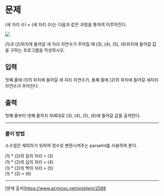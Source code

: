 # 문제

(세 자리 수) × (세 자리 수)는 다음과 같은 과정을 통하여 이루어진다.

![](https://user-images.githubusercontent.com/79857383/156106432-f082bc97-f2ab-42cf-9ccd-68af5f593e5c.png)

(1)과 (2)위치에 들어갈 세 자리 자연수가 주어질 때 (3), (4), (5), (6)위치에 들어갈 값을 구하는 프로그램을 작성하시오.

## 입력

첫째 줄에 (1)의 위치에 들어갈 세 자리 자연수가, 둘째 줄에 (2)의 위치에 들어갈 세자리 자연수가 주어진다.

## 출력

첫째 줄부터 넷째 줄까지 차례대로 (3), (4), (5), (6)에 들어갈 값을 출력한다.

---

### 풀이 방법

소수점은 제외하기 위하여 정수로 변환시켜주는 parseInt를 사용하여 푼다.

(1) * (2)의 일의 자리 = (3)  
(1) * (2)의 십의 자리 = (4)  
(1) * (2)의 백의 자리 = (5)  
(1) * (2) = (6)

---

[문제 출처]https://www.acmicpc.net/problem/2588
